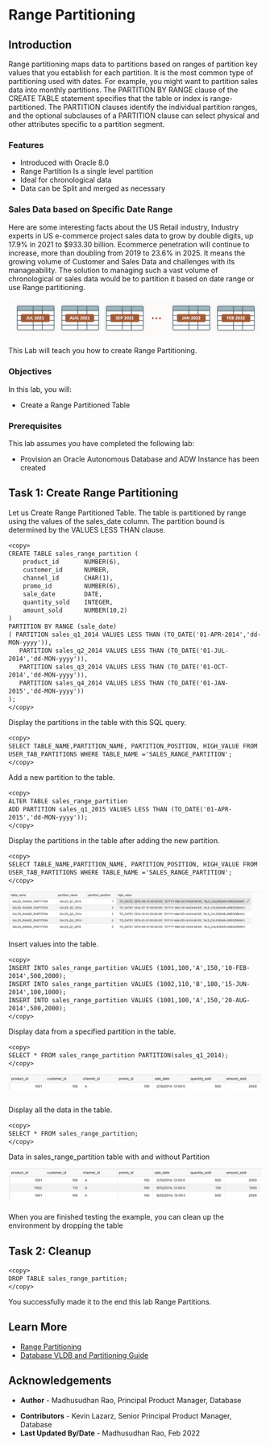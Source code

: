 # Range Partitioning

## Introduction

Range partitioning maps data to partitions based on ranges of partition key values that you establish for each partition. It is the most common type of partitioning used with dates. For example, you might want to partition sales data into monthly partitions. The PARTITION BY RANGE clause of the CREATE TABLE statement specifies that the table or index is range-partitioned. The PARTITION clauses identify the individual partition ranges, and the optional subclauses of a PARTITION clause can select physical and other attributes specific to a partition segment.

### Features
 
*	Introduced with Oracle 8.0
*	Range Partition Is a single level partition
*	Ideal for chronological data 
*	Data can be Split and merged as necessary

### Sales Data based on Specific Date Range

Here are some interesting facts about the US Retail industry, Industry experts in US e-commerce project sales data to grow by double digits, up 17.9% in 2021 to $933.30 billion. Ecommerce penetration will continue to increase, more than doubling from 2019 to 23.6% in 2025. It means the growing volume of Customer and Sales Data and challenges with its manageability. The solution to managing such a vast volume of chronological or sales data would be to partition it based on date range or use Range partitioning.

![Image alt text](images/lab1_04.png "Range Partition")


This Lab will teach you how to create Range Partitioning. 

### Objectives
 
In this lab, you will:
* Create a Range Partitioned Table  

### Prerequisites
This lab assumes you have completed the following lab:

- Provision an Oracle Autonomous Database and ADW Instance has been created
  
## Task 1: Create Range Partitioning

Let us Create Range Partitioned Table. The table is partitioned by range using the values of the sales\_date column. The partition bound is determined by the VALUES LESS THAN clause. 

```
<copy>
CREATE TABLE sales_range_partition ( 
    product_id       NUMBER(6), 
    customer_id      NUMBER, 
    channel_id       CHAR(1), 
    promo_id         NUMBER(6), 
    sale_date        DATE, 
    quantity_sold    INTEGER, 
    amount_sold      NUMBER(10,2) 
) 
PARTITION BY RANGE (sale_date) 
( PARTITION sales_q1_2014 VALUES LESS THAN (TO_DATE('01-APR-2014','dd-MON-yyyy')), 
   PARTITION sales_q2_2014 VALUES LESS THAN (TO_DATE('01-JUL-2014','dd-MON-yyyy')), 
   PARTITION sales_q3_2014 VALUES LESS THAN (TO_DATE('01-OCT-2014','dd-MON-yyyy')), 
   PARTITION sales_q4_2014 VALUES LESS THAN (TO_DATE('01-JAN-2015','dd-MON-yyyy')) 
);
</copy>
```  

Display the partitions in the table with this SQL query.

```
<copy> 
SELECT TABLE_NAME,PARTITION_NAME, PARTITION_POSITION, HIGH_VALUE FROM USER_TAB_PARTITIONS WHERE TABLE_NAME ='SALES_RANGE_PARTITION';
</copy>
```

Add a new partition to the table.

```
<copy>
ALTER TABLE sales_range_partition 
ADD PARTITION sales_q1_2015 VALUES LESS THAN (TO_DATE('01-APR-2015','dd-MON-yyyy'));
</copy>
```

Display the partitions in the table after adding the new partition.

```
<copy>
SELECT TABLE_NAME,PARTITION_NAME, PARTITION_POSITION, HIGH_VALUE FROM USER_TAB_PARTITIONS WHERE TABLE_NAME ='SALES_RANGE_PARTITION';
</copy>
```

![Image alt text](images/lab1_01.png "USER_TAB_PARTITIONS Data")

Insert values into the table.

```
<copy>
INSERT INTO sales_range_partition VALUES (1001,100,'A',150,'10-FEB-2014',500,2000);
INSERT INTO sales_range_partition VALUES (1002,110,'B',180,'15-JUN-2014',100,1000);
INSERT INTO sales_range_partition VALUES (1001,100,'A',150,'20-AUG-2014',500,2000);
</copy>
```
  
Display data from a specified partition in the table. 

```
<copy>
SELECT * FROM sales_range_partition PARTITION(sales_q1_2014);
</copy>
```

![Image alt text](images/lab1_02.png "sales_range_partition Data with Partition")

Display all the data in the table.

```
<copy>
SELECT * FROM sales_range_partition;
</copy>
```

Data in sales\_range\_partition table with and without Partition

![Image alt text](images/lab1_03.png "sales_range_partition Data")
 
When you are finished testing the example, you can clean up the environment by dropping the table 

## Task 2: Cleanup
 
```
<copy>
DROP TABLE sales_range_partition; 
</copy>
```
  
You successfully made it to the end this lab Range Partitions.   

## Learn More

* [Range Partitioning](https://livesql.oracle.com/apex/livesql/docs/vldbg/partitioning/range-partitioning-example.html)
* [Database VLDB and Partitioning Guide](https://docs.oracle.com/en/database/oracle/oracle-database/21/vldbg/partition-create-tables-indexes.html)

## Acknowledgements

- **Author** - Madhusudhan Rao, Principal Product Manager, Database
* **Contributors** - Kevin Lazarz, Senior Principal Product Manager, Database  
* **Last Updated By/Date** -  Madhusudhan Rao, Feb 2022 
